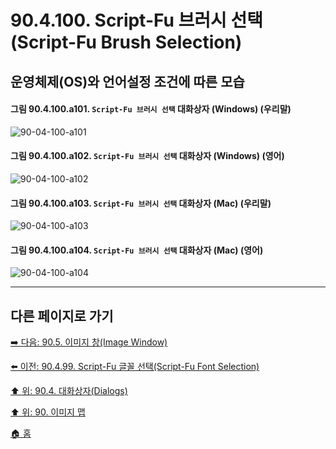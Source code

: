 # 90.4.100. Script-Fu 브러시 선택(Script-Fu Brush Selection)
## 운영체제(OS)와 언어설정 조건에 따른 모습

<a id="90-04-100-a101"></a>

#### 그림 90.4.100.a101. `Script-Fu 브러시 선택` 대화상자 (Windows) (우리말)
![90-04-100-a101](https://github.com/wonder13662/gimp/assets/15767104/140530c7-06b7-4b3b-9372-d2a770bf6108)

<a id="90-04-100-a102"></a>

#### 그림 90.4.100.a102. `Script-Fu 브러시 선택` 대화상자 (Windows) (영어)
![90-04-100-a102](https://github.com/wonder13662/gimp/assets/15767104/e1835a50-9f14-4a62-97ae-1c1fc260f517)

<a id="90-04-100-a103"></a>

#### 그림 90.4.100.a103. `Script-Fu 브러시 선택` 대화상자 (Mac) (우리말)
![90-04-100-a103](https://github.com/wonder13662/gimp/assets/15767104/55022eda-03cb-41a4-b453-b2f0687db652)

<a id="90-04-100-a104"></a>

#### 그림 90.4.100.a104. `Script-Fu 브러시 선택` 대화상자 (Mac) (영어)
![90-04-100-a104](https://github.com/wonder13662/gimp/assets/15767104/5b39d5c8-53a6-4634-8391-343eabab585e)

***

## 다른 페이지로 가기

[➡️ 다음: 90.5. 이미지 창(Image Window)](./90-05-00-image_window.md)

[⬅️ 이전: 90.4.99. Script-Fu 글꼴 선택(Script-Fu Font Selection)](./90-04-99-script_fu_font_selection.md)

[⬆️ 위: 90.4. 대화상자(Dialogs)](./90-04-00-dialogs.md)

[⬆️ 위: 90. 이미지 맵](./90-00-image-map.md)

[🏠 홈](./00-home.md)
